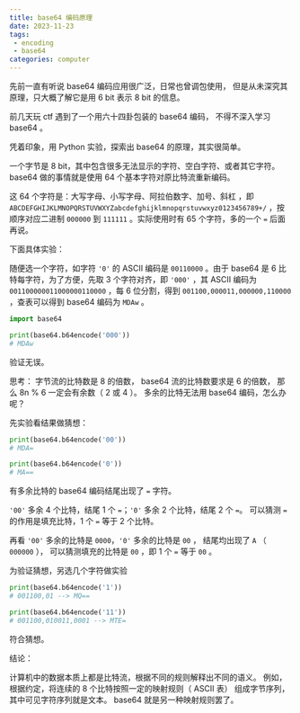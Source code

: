 ```yaml
---
title: base64 编码原理
date: 2023-11-23
tags:
 - encoding
 - base64
categories: computer
---
```


先前一直有听说 base64 编码应用很广泛，日常也曾调包使用，
但是从未深究其原理，只大概了解它是用 6 bit 表示 8 bit 的信息。

前几天玩 ctf 遇到了一个用六十四卦包装的 base64 编码，
不得不深入学习 base64 。


<!--more-->

凭着印象，用 Python 实验，探索出 base64 的原理，其实很简单。

一个字节是 8 bit，其中包含很多无法显示的字符、空白字符、或者其它字符。
base64 做的事情就是使用 64 个基本字符对原比特流重新编码。

这 64 个字符是：大写字母、小写字母、阿拉伯数字、加号、斜杠
，即 `ABCDEFGHIJKLMNOPQRSTUVWXYZabcdefghijklmnopqrstuvwxyz0123456789+/`
，按顺序对应二进制 `000000` 到 `111111`
。实际使用时有 65 个字符，多的一个 `=` 后面再说。

下面具体实验：

随便选一个字符，如字符 `'0'` 的 ASCII 编码是 `00110000`
。由于 base64 是 6 比特每字符，为了方便，先取 3 个字符对齐，即 `'000'`
，其 ASCII 编码为 `001100000011000000110000`
，每 6 位分割，得到 `001100,000011,000000,110000`
，查表可以得到 base64 编码为 `MDAw` 。

```python
import base64

print(base64.b64encode('000'))
# MDAw
```

验证无误。

思考：
字节流的比特数是 8 的倍数， base64 流的比特数要求是 6 的倍数，
那么 8n % 6 一定会有余数（ 2 或 4 ）。
多余的比特无法用 base64 编码，怎么办呢？

先实验看结果做猜想：

```python
print(base64.b64encode('00'))
# MDA=

print(base64.b64encode('0'))
# MA==
```

有多余比特的 base64 编码结尾出现了 `=` 字符。

`'00'` 多余 4 个比特，结尾 1 个 `=`；`'0'` 多余 2 个比特，结尾 2 个 `=`。
可以猜测 `=` 的作用是填充比特，1 个 `=` 等于 2 个比特。

再看 `'00'` 多余的比特是 `0000`，`'0'` 多余的比特是 `00` ，
结尾均出现了 `A` （ `000000` ），
可以猜测填充的比特是 `00` ，即 1 个 `=` 等于 `00` 。

为验证猜想，另选几个字符做实验

```python
print(base64.b64encode('1'))
# 001100,01 --> MQ==

print(base64.b64encode('11'))
# 001100,010011,0001 --> MTE=
```

符合猜想。

结论：

计算机中的数据本质上都是比特流，根据不同的规则解释出不同的语义。
例如，根据约定，将连续的 8 个比特按照一定的映射规则（ ASCII 表）
组成字节序列，其中可见字符序列就是文本。
base64 就是另一种映射规则罢了。